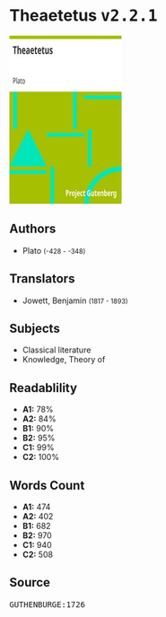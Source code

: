 # Theaetetus <kbd>v2.2.1</kbd>

![](./cover.medium.jpg "")

## Authors


 - Plato <small>(-428 - -348)</small>

## Translators


 - Jowett, Benjamin <small>(1817 - 1893)</small>

## Subjects


 - Classical literature
 - Knowledge, Theory of

## Readablility


 - **A1:** 78%
 - **A2:** 84%
 - **B1:** 90%
 - **B2:** 95%
 - **C1:** 99%
 - **C2:** 100%

## Words Count


 - **A1:** 474
 - **A2:** 402
 - **B1:** 682
 - **B2:** 970
 - **C1:** 940
 - **C2:** 508

## Source


<kbd>GUTHENBURGE:1726</kbd>
